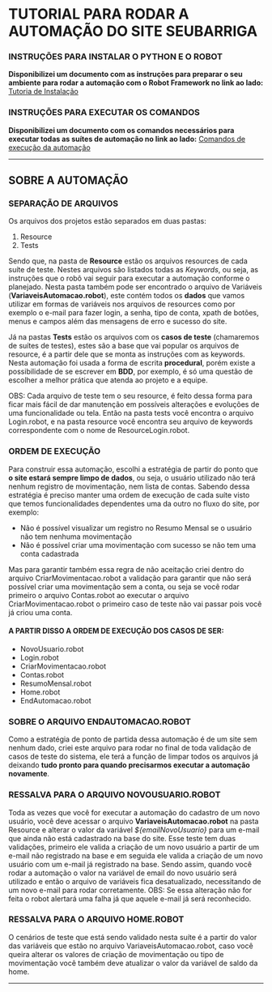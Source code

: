# TUTORIAL PARA RODAR A AUTOMAÇÃO DO SITE SEUBARRIGA


### INSTRUÇÕES PARA INSTALAR O PYTHON E O ROBOT

**Disponibilizei um documento com as instruções para preparar o seu ambiente para rodar a automação com o Robot Framework no link ao lado:**
[Tutoria de Instalação](https://drive.google.com/file/d/1IIjox7tX8vNGBjl3i5lgcIzlxI1sCGej/view?usp=sharing)


### INSTRUÇÕES PARA EXECUTAR OS COMANDOS

**Disponibilizei um documento com os comandos necessários para executar todas as suítes de automação no link ao lado:**
[Comandos de execução da automação](https://drive.google.com/file/d/1DWkeQb-9N2F2fA3SX0N-hYgu5YzRSeTG/view?usp=sharing)

---

## SOBRE A AUTOMAÇÃO

### SEPARAÇÃO DE ARQUIVOS
Os arquivos dos projetos estão separados em duas pastas:
1. Resource
2. Tests

Sendo que, na pasta de **Resource** estão os arquivos resources de cada suíte de teste. Nestes arquivos são listados todas as *Keywords*, ou seja, as instruções que o robô vai seguir para executar a automação conforme o planejado. Nesta pasta também pode ser encontrado o arquivo de Variáveis (**VariaveisAutomacao.robot**), este contém todos os **dados** que vamos utilizar em formas de variáveis nos arquivos de resources como por exemplo o e-mail para fazer login, a senha, tipo de conta, xpath de botões, menus e campos além das mensagens de erro e sucesso do site.

Já na pastas **Tests** estão os arquivos com os **casos de teste** (chamaremos de suítes de testes), estes são a base que vai popular os arquivos de resource, é a partir dele que se monta as instruções com as keywords. Nesta automação foi usada a forma de escrita **procedural**, porém existe a possibilidade de se escrever em **BDD**, por exemplo, é só uma questão de escolher a melhor prática que atenda ao projeto e a equipe.

OBS: Cada arquivo de teste tem o seu resource, é feito dessa forma para ficar mais fácil de dar manutenção em possíveis alterações e evoluções de uma funcionalidade ou tela. Então na pasta tests você encontra o arquivo Login.robot, e na pasta resource você encontra seu arquivo de keywords correspondente com o nome de ResourceLogin.robot.


### ORDEM DE EXECUÇÃO
Para construir essa automação, escolhi a estratégia de partir do ponto que **o site estará sempre limpo de dados**, ou seja, o usuário utilizado não terá nenhum registro de movimentação, nem lista de contas.
Sabendo dessa estratégia é preciso manter uma ordem de execução de cada suíte visto que temos funcionalidades dependentes uma da outro no fluxo do site, por exemplo:
- Não é possível visualizar um registro no Resumo Mensal se o usuário não tem nenhuma movimentação
- Não é possível criar uma movimentação com sucesso se não tem uma conta cadastrada

Mas para garantir também essa regra de não aceitação criei dentro do arquivo CriarMovimentacao.robot a validação para garantir que não será possível criar uma movimentação sem a conta, ou seja se você rodar primeiro o arquivo Contas.robot ao executar o arquivo CriarMovimentacao.robot o primeiro caso de teste não vai passar pois você já criou uma conta.

#### A PARTIR DISSO A ORDEM DE EXECUÇÃO DOS CASOS DE SER:
- NovoUsuario.robot
- Login.robot
- CriarMovimentacao.robot
- Contas.robot
- ResumoMensal.robot
- Home.robot
- EndAutomacao.robot


### SOBRE O ARQUIVO ENDAUTOMACAO.ROBOT
Como a estratégia de ponto de partida  dessa automação é de um site sem nenhum dado,  criei este arquivo para rodar no final de toda validação de casos de teste do sistema, ele terá a função de limpar todos os arquivos já deixando **tudo pronto para quando precisarmos executar a automação novamente**.


### RESSALVA PARA O ARQUIVO NOVOUSUARIO.ROBOT
Toda as vezes que você for executar a automação do cadastro de um novo usuário, você deve acessar o arquivo **VariaveisAutomacao.robot** na pasta Resource e alterar o valor da variável *${emailNovoUsuario}* para um e-mail que ainda não está cadastrado na base do site.
Esse teste tem duas validações, primeiro ele valida a criação de um novo usuário a partir de um e-mail não registrado na base e em seguida ele valida a criação de um novo usuário com um e-mail já registrado na base. Sendo assim, quando você rodar a automação o valor na variável de email do novo usuário será utilizado e então o arquivo de variáveis fica desatualizado, necessitando de um novo e-mail para rodar corretamente.
OBS: Se essa alteração não for feita o robot alertará uma falha já que aquele e-mail já será reconhecido.


### RESSALVA PARA O ARQUIVO HOME.ROBOT
O cenários de teste que está sendo validado nesta suíte é a partir do valor das variáveis que estão no arquivo VariaveisAutomacao.robot, caso você queira alterar os valores de criação de movimentação ou tipo de movimentação você também deve atualizar o valor da variável de saldo da home.

---


